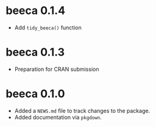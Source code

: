 # beeca 0.1.4

- Add `tidy_beeca()` function

# beeca 0.1.3

- Preparation for CRAN submission

# beeca 0.1.0

- Added a `NEWS.md` file to track changes to the package.
- Added documentation via `pkgdown`.

